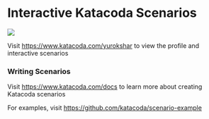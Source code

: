 # Interactive Katacoda Scenarios

[![](http://shields.katacoda.com/katacoda/yurokshar/count.svg)](https://www.katacoda.com/yurokshar "Get your profile on Katacoda.com")

Visit https://www.katacoda.com/yurokshar to view the profile and interactive scenarios

### Writing Scenarios
Visit https://www.katacoda.com/docs to learn more about creating Katacoda scenarios

For examples, visit https://github.com/katacoda/scenario-example
